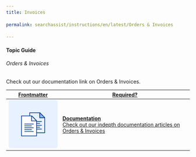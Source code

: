 ```yaml
---
title: Invoices

permalink: searchassist/instructions/en/latest/Orders & Invoices

---
```


#### Topic Guide
###### Orders & Invoices

  Check out our documentation link on Orders & Invoices.



<a class="doc-link" target="_blank" href="https://developer.kore.ai/docs/bots/bot-settings/plan-usage/invoices/">
 

| Frontmatter | Required? |
|-------------|-------------|
| ![alt text](images/docIcon.svg "Title") | **Documentation**  <br /> Check out our indepth documentation articles on Orders & Invoices | 


</a>
